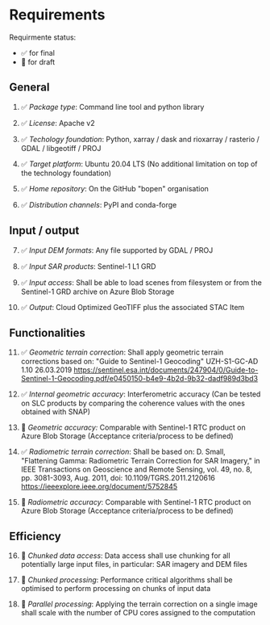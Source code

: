 # Requirements

Requirmente status:

- :white_check_mark: for final
- :construction: for draft

## General

1. :white_check_mark: _Package type_:	Command line tool and python library

1. :white_check_mark: _License_: Apache v2

1. :white_check_mark: _Techology foundation_:
   Python, xarray / dask and rioxarray / rasterio / GDAL / libgeotiff / PROJ

1. :white_check_mark: _Target platform_: Ubuntu 20.04 LTS (No additional limitation on top of the technology foundation)

1. :white_check_mark: _Home repository_: On the GitHub "bopen" organisation

1. :white_check_mark: _Distribution channels_: PyPI and conda-forge

## Input / output

7. :white_check_mark: _Input DEM formats_: Any file supported by GDAL / PROJ

1. :white_check_mark: _Input SAR products_: Sentinel-1 L1 GRD

1. :white_check_mark: _Input access_:
   Shall be able to load scenes from filesystem or from the Sentinel-1 GRD archive on Azure Blob Storage

1. :white_check_mark: _Output_: Cloud Optimized GeoTIFF plus the associated STAC Item

## Functionalities

11. :white_check_mark: _Geometric terrain correction_:
    Shall apply geometric terrain corrections based on: "Guide to Sentinel-1 Geocoding" UZH-S1-GC-AD 1.10 26.03.2019
    https://sentinel.esa.int/documents/247904/0/Guide-to-Sentinel-1-Geocoding.pdf/e0450150-b4e9-4b2d-9b32-dadf989d3bd3

01. :white_check_mark: _Internal geometric accuracy_:
    Interferometric accuracy (Can be tested on SLC products by comparing the coherence values with the ones obtained with SNAP)

01. :construction: _Geometric accuracy:_
    Comparable with Sentinel-1 RTC product on Azure Blob Storage (Acceptance criteria/process to be defined)

01. :white_check_mark: _Radiometric terrain correction_:
    Shall be based on: D. Small, "Flattening Gamma: Radiometric Terrain Correction for SAR Imagery," in IEEE Transactions on Geoscience and Remote Sensing, vol. 49, no. 8, pp. 3081-3093, Aug. 2011, doi: 10.1109/TGRS.2011.2120616 https://ieeexplore.ieee.org/document/5752845

01. :construction: _Radiometric accuracy_:
    Comparable with Sentinel-1 RTC product on Azure Blob Storage (Acceptance criteria/process to be defined)

## Efficiency

16. :construction: _Chunked data access_:
    Data access shall use chunking for all potentially large input files, in particular: SAR imagery and DEM files

01. :construction: _Chunked processing_:
    Performance critical algorithms shall be optimised to perform processing on chunks of input data

01. :construction: _Parallel processing_:
    Applying the terrain correction on a single image shall scale with the number of CPU cores assigned to the computation
